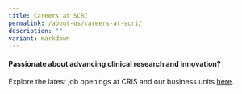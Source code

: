 ```yaml
---
title: Careers at SCRI
permalink: /about-us/careers-at-scri/
description: ""
variant: markdown
---
```

#### Passionate about advancing clinical research and innovation?  
  
Explore the latest job openings at CRIS and our business units [here](https://careers.mohh.com.sg/CRIS/go/CRIS/680844/).